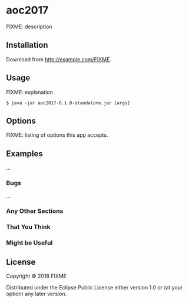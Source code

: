 # aoc2017

FIXME: description

## Installation

Download from http://example.com/FIXME.

## Usage

FIXME: explanation

    $ java -jar aoc2017-0.1.0-standalone.jar [args]

## Options

FIXME: listing of options this app accepts.

## Examples

...

### Bugs

...

### Any Other Sections
### That You Think
### Might be Useful

## License

Copyright © 2018 FIXME

Distributed under the Eclipse Public License either version 1.0 or (at
your option) any later version.
